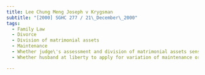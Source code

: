 ```yaml
---
title: Lee Chung Meng Joseph v Krygsman 
subtitle: "[2000] SGHC 277 / 21\_December\_2000"
tags:
  - Family Law
  - Divorce
  - Division of matrimonial assets
  - Maintenance
  - Whether judge\'s assessment and division of matrimonial assets sensible and fair
  - Whether husband at liberty to apply for variation of maintenance order should wife\'s income increase in the future

---
```


